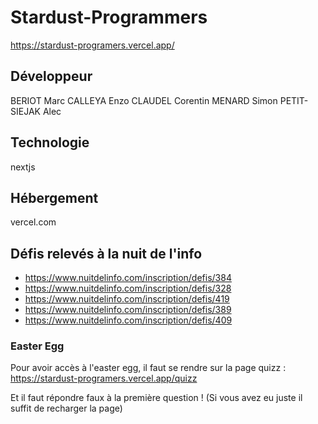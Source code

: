 # Stardust-Programmers
https://stardust-programers.vercel.app/

## Développeur

BERIOT Marc
CALLEYA Enzo
CLAUDEL Corentin
MENARD Simon
PETIT-SIEJAK Alec

## Technologie
nextjs

## Hébergement
vercel.com

## Défis relevés à la nuit de l'info
 - https://www.nuitdelinfo.com/inscription/defis/384
 - https://www.nuitdelinfo.com/inscription/defis/328
 - https://www.nuitdelinfo.com/inscription/defis/419
 - https://www.nuitdelinfo.com/inscription/defis/389
 - https://www.nuitdelinfo.com/inscription/defis/409

### Easter Egg
Pour avoir accès à l'easter egg, il faut se rendre sur la page quizz :
    https://stardust-programers.vercel.app/quizz

Et il faut répondre faux à la première question ! (Si vous avez eu juste il suffit de recharger la page)
